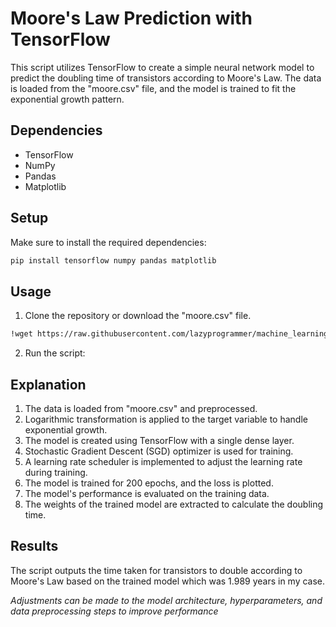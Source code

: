 
# Moore's Law Prediction with TensorFlow
This script utilizes TensorFlow to create a simple neural network model to predict the doubling time of transistors according to Moore's Law. The data is loaded from the "moore.csv" file, and the model is trained to fit the exponential growth pattern.

## Dependencies
- TensorFlow
- NumPy
- Pandas
- Matplotlib

## Setup
Make sure to install the required dependencies:
```bash
pip install tensorflow numpy pandas matplotlib
```

## Usage
1. Clone the repository or download the "moore.csv" file.
```bash
!wget https://raw.githubusercontent.com/lazyprogrammer/machine_learning_examples/master/tf2.0/moore.csv
```
2. Run the script:

## Explanation
1. The data is loaded from "moore.csv" and preprocessed.
2. Logarithmic transformation is applied to the target variable to handle exponential growth.
3. The model is created using TensorFlow with a single dense layer.
4. Stochastic Gradient Descent (SGD) optimizer is used for training.
5. A learning rate scheduler is implemented to adjust the learning rate during training.
6. The model is trained for 200 epochs, and the loss is plotted.
7. The model's performance is evaluated on the training data.
8. The weights of the trained model are extracted to calculate the doubling time.

## Results
The script outputs the time taken for transistors to double according to Moore's Law based on the trained model which was 1.989 years in my case.

*Adjustments can be made to the model architecture, hyperparameters, and data preprocessing steps to improve performance*